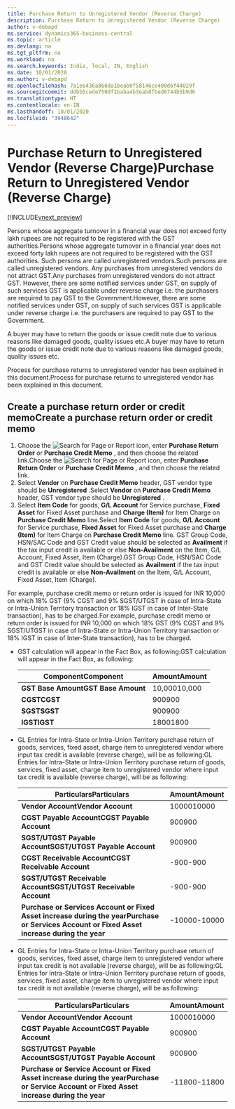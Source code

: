 ```yaml
---
title: Purchase Return to Unregistered Vendor (Reverse Charge)
description: Purchase Return to Unregistered Vendor (Reverse Charge)
author: v-debapd
ms.service: dynamics365-business-central
ms.topic: article
ms.devlang: na
ms.tgt_pltfrm: na
ms.workload: na
ms.search.keywords: India, local, IN, English
ms.date: 10/01/2020
ms.author: v-debapd
ms.openlocfilehash: 7a1ee436a866da1beab0f58146ce400d6f44029f
ms.sourcegitcommit: ddbb5cede750df1baba4b3eab8fbed6744b5b9d6
ms.translationtype: HT
ms.contentlocale: en-IN
ms.lasthandoff: 10/01/2020
ms.locfileid: "3948642"
---
```

# <a name="purchase-return-to-unregistered-vendor-reverse-charge"></a><span data-ttu-id="c4bd4-103">Purchase Return to Unregistered Vendor (Reverse Charge)</span><span class="sxs-lookup"><span data-stu-id="c4bd4-103">Purchase Return to Unregistered Vendor (Reverse Charge)</span></span>

[!INCLUDE[vnext_preview](../../includes/vnext_preview.md)]

<span data-ttu-id="c4bd4-104">Persons whose aggregate turnover in a financial year does not exceed forty lakh rupees are not required to be registered with the GST authorities.</span><span class="sxs-lookup"><span data-stu-id="c4bd4-104">Persons whose aggregate turnover in a financial year does not exceed forty lakh rupees are not required to be registered with the GST authorities.</span></span> <span data-ttu-id="c4bd4-105">Such persons are called unregistered vendors.</span><span class="sxs-lookup"><span data-stu-id="c4bd4-105">Such persons are called unregistered vendors.</span></span> <span data-ttu-id="c4bd4-106">Any purchases from unregistered vendors do not attract GST.</span><span class="sxs-lookup"><span data-stu-id="c4bd4-106">Any purchases from unregistered vendors do not attract GST.</span></span> <span data-ttu-id="c4bd4-107">However, there are some notified services under GST, on supply of such services GST is applicable under reverse charge i.e. the purchasers are required to  pay GST to the Government.</span><span class="sxs-lookup"><span data-stu-id="c4bd4-107">However, there are some notified services under GST, on supply of such services GST is applicable under reverse charge i.e. the purchasers are required to  pay GST to the Government.</span></span>

<span data-ttu-id="c4bd4-108">A buyer may have to return the goods or issue credit note due to various reasons like damaged goods, quality issues etc.</span><span class="sxs-lookup"><span data-stu-id="c4bd4-108">A buyer may have to return the goods or issue credit note due to various reasons like damaged goods, quality issues etc.</span></span>

<span data-ttu-id="c4bd4-109">Process for purchase returns to unregistered vendor has been explained in this document.</span><span class="sxs-lookup"><span data-stu-id="c4bd4-109">Process for purchase returns to unregistered vendor has been explained in this document.</span></span>


## <a name="create-a-purchase-return-order-or-credit-memo"></a><span data-ttu-id="c4bd4-110">Create a purchase return order or credit memo</span><span class="sxs-lookup"><span data-stu-id="c4bd4-110">Create a purchase return order or credit memo</span></span>

1. <span data-ttu-id="c4bd4-111">Choose the ![Search for Page or Report](image/search_small.png "Search for Page or Report icon") icon, enter **Purchase Return Order** or **Purchase Credit Memo** , and then choose the related link.</span><span class="sxs-lookup"><span data-stu-id="c4bd4-111">Choose the ![Search for Page or Report](image/search_small.png "Search for Page or Report icon") icon, enter **Purchase Return Order** or **Purchase Credit Memo** , and then choose the related link.</span></span> 
2. <span data-ttu-id="c4bd4-112">Select **Vendor** on **Purchase Credit Memo** header, GST vendor type should be **Unregistered** .</span><span class="sxs-lookup"><span data-stu-id="c4bd4-112">Select **Vendor** on **Purchase Credit Memo** header, GST vendor type should be **Unregistered** .</span></span>
3. <span data-ttu-id="c4bd4-113">Select **Item Code** for goods, **G/L Account** for Service purchase, **Fixed Asset** for Fixed Asset purchase and **Charge (Item)** for Item Charge on **Purchase Credit Memo** line.</span><span class="sxs-lookup"><span data-stu-id="c4bd4-113">Select **Item Code** for goods, **G/L Account** for Service purchase, **Fixed Asset** for Fixed Asset purchase and **Charge (Item)** for Item Charge on **Purchase Credit Memo** line.</span></span> <span data-ttu-id="c4bd4-114">GST Group Code, HSN/SAC Code and GST Credit value should be selected as **Availment** if the tax input credit is available or else **Non-Availment** on the Item, G/L Account, Fixed Asset, Item (Charge).</span><span class="sxs-lookup"><span data-stu-id="c4bd4-114">GST Group Code, HSN/SAC Code and GST Credit value should be selected as **Availment** if the tax input credit is available or else **Non-Availment** on the Item, G/L Account, Fixed Asset, Item (Charge).</span></span> 

<span data-ttu-id="c4bd4-115">For example, purchase credit memo or return order is issued for INR 10,000 on which 18% GST (9% CGST and 9% SGST/UTGST in case of Intra-State or Intra-Union Territory transaction or 18% IGST in case of Inter-State transaction), has to be charged.</span><span class="sxs-lookup"><span data-stu-id="c4bd4-115">For example, purchase credit memo or return order is issued for INR 10,000 on which 18% GST (9% CGST and 9% SGST/UTGST in case of Intra-State or Intra-Union Territory transaction or 18% IGST in case of Inter-State transaction), has to be charged.</span></span>

- <span data-ttu-id="c4bd4-116">GST calculation will appear in the Fact Box, as following:</span><span class="sxs-lookup"><span data-stu-id="c4bd4-116">GST calculation will appear in the Fact Box, as following:</span></span>
    
    |<span data-ttu-id="c4bd4-117">Component</span><span class="sxs-lookup"><span data-stu-id="c4bd4-117">Component</span></span>|<span data-ttu-id="c4bd4-118">Amount</span><span class="sxs-lookup"><span data-stu-id="c4bd4-118">Amount</span></span>|
    |----------------------------------|---------------------------------------|  
    |<span data-ttu-id="c4bd4-119">**GST Base Amount**</span><span class="sxs-lookup"><span data-stu-id="c4bd4-119">**GST Base Amount**</span></span>|<span data-ttu-id="c4bd4-120">10,000</span><span class="sxs-lookup"><span data-stu-id="c4bd4-120">10,000</span></span>|  
    |<span data-ttu-id="c4bd4-121">**CGST**</span><span class="sxs-lookup"><span data-stu-id="c4bd4-121">**CGST**</span></span>|<span data-ttu-id="c4bd4-122">900</span><span class="sxs-lookup"><span data-stu-id="c4bd4-122">900</span></span>|  
    |<span data-ttu-id="c4bd4-123">**SGST**</span><span class="sxs-lookup"><span data-stu-id="c4bd4-123">**SGST**</span></span>|<span data-ttu-id="c4bd4-124">900</span><span class="sxs-lookup"><span data-stu-id="c4bd4-124">900</span></span>|
    |<span data-ttu-id="c4bd4-125">**IGST**</span><span class="sxs-lookup"><span data-stu-id="c4bd4-125">**IGST**</span></span>|<span data-ttu-id="c4bd4-126">1800</span><span class="sxs-lookup"><span data-stu-id="c4bd4-126">1800</span></span>|

- <span data-ttu-id="c4bd4-127">GL Entries for Intra-State or Intra-Union Territory purchase return of goods, services, fixed asset, charge item to unregistered vendor where input tax credit is available (reverse charge), will be as following:</span><span class="sxs-lookup"><span data-stu-id="c4bd4-127">GL Entries for Intra-State or Intra-Union Territory purchase return of goods, services, fixed asset, charge item to unregistered vendor where input tax credit is available (reverse charge), will be as following:</span></span>

    |<span data-ttu-id="c4bd4-128">Particulars</span><span class="sxs-lookup"><span data-stu-id="c4bd4-128">Particulars</span></span>|<span data-ttu-id="c4bd4-129">Amount</span><span class="sxs-lookup"><span data-stu-id="c4bd4-129">Amount</span></span>|
    |----------------------------------|---------------------------------------|
    |<span data-ttu-id="c4bd4-130">**Vendor Account**</span><span class="sxs-lookup"><span data-stu-id="c4bd4-130">**Vendor Account**</span></span>|<span data-ttu-id="c4bd4-131">10000</span><span class="sxs-lookup"><span data-stu-id="c4bd4-131">10000</span></span>| 
    |<span data-ttu-id="c4bd4-132">**CGST Payable Account**</span><span class="sxs-lookup"><span data-stu-id="c4bd4-132">**CGST Payable Account**</span></span>|<span data-ttu-id="c4bd4-133">900</span><span class="sxs-lookup"><span data-stu-id="c4bd4-133">900</span></span>|
    |<span data-ttu-id="c4bd4-134">**SGST/UTGST Payable Account**</span><span class="sxs-lookup"><span data-stu-id="c4bd4-134">**SGST/UTGST Payable Account**</span></span>|<span data-ttu-id="c4bd4-135">900</span><span class="sxs-lookup"><span data-stu-id="c4bd4-135">900</span></span>|
    |<span data-ttu-id="c4bd4-136">**CGST Receivable Account**</span><span class="sxs-lookup"><span data-stu-id="c4bd4-136">**CGST Receivable Account**</span></span>|<span data-ttu-id="c4bd4-137">-900</span><span class="sxs-lookup"><span data-stu-id="c4bd4-137">-900</span></span>|
    |<span data-ttu-id="c4bd4-138">**SGST/UTGST Receivable Account**</span><span class="sxs-lookup"><span data-stu-id="c4bd4-138">**SGST/UTGST Receivable Account**</span></span>|<span data-ttu-id="c4bd4-139">-900</span><span class="sxs-lookup"><span data-stu-id="c4bd4-139">-900</span></span>|
    |<span data-ttu-id="c4bd4-140">**Purchase or Services Account or Fixed Asset increase during the year**</span><span class="sxs-lookup"><span data-stu-id="c4bd4-140">**Purchase or Services Account or Fixed Asset increase during the year**</span></span>|<span data-ttu-id="c4bd4-141">-10000</span><span class="sxs-lookup"><span data-stu-id="c4bd4-141">-10000</span></span>|

- <span data-ttu-id="c4bd4-142">GL Entries for Intra-State or Intra-Union Territory purchase return of goods, services, fixed asset, charge item to unregistered vendor where input tax credit is not available (reverse charge), will be as following:</span><span class="sxs-lookup"><span data-stu-id="c4bd4-142">GL Entries for Intra-State or Intra-Union Territory purchase return of goods, services, fixed asset, charge item to unregistered vendor where input tax credit is not available (reverse charge), will be as following:</span></span>

    |<span data-ttu-id="c4bd4-143">Particulars</span><span class="sxs-lookup"><span data-stu-id="c4bd4-143">Particulars</span></span>|<span data-ttu-id="c4bd4-144">Amount</span><span class="sxs-lookup"><span data-stu-id="c4bd4-144">Amount</span></span>|
    |----------------------------------|---------------------------------------|
    |<span data-ttu-id="c4bd4-145">**Vendor Account**</span><span class="sxs-lookup"><span data-stu-id="c4bd4-145">**Vendor Account**</span></span>|<span data-ttu-id="c4bd4-146">10000</span><span class="sxs-lookup"><span data-stu-id="c4bd4-146">10000</span></span>|
    |<span data-ttu-id="c4bd4-147">**CGST Payable Account**</span><span class="sxs-lookup"><span data-stu-id="c4bd4-147">**CGST Payable Account**</span></span>|<span data-ttu-id="c4bd4-148">900</span><span class="sxs-lookup"><span data-stu-id="c4bd4-148">900</span></span>|
    |<span data-ttu-id="c4bd4-149">**SGST/UTGST Payable Account**</span><span class="sxs-lookup"><span data-stu-id="c4bd4-149">**SGST/UTGST Payable Account**</span></span>|<span data-ttu-id="c4bd4-150">900</span><span class="sxs-lookup"><span data-stu-id="c4bd4-150">900</span></span>|
    |<span data-ttu-id="c4bd4-151">**Purchase or Service Account or Fixed Asset increase during the year**</span><span class="sxs-lookup"><span data-stu-id="c4bd4-151">**Purchase or Service Account or Fixed Asset increase during the year**</span></span>|<span data-ttu-id="c4bd4-152">-11800</span><span class="sxs-lookup"><span data-stu-id="c4bd4-152">-11800</span></span>|







































